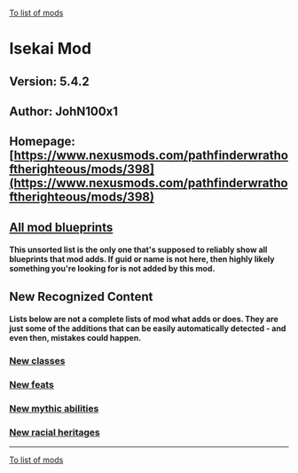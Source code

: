 [To list of mods](../README.md)

# Isekai Mod

## Version: 5.4.2

## Author: JohN100x1

## Homepage: [https://www.nexusmods.com/pathfinderwrathoftherighteous/mods/398](https://www.nexusmods.com/pathfinderwrathoftherighteous/mods/398)

## [All mod blueprints](./AllBlueprints.md)

#### This unsorted list is the only one that's supposed to reliably show all blueprints that mod adds. If guid or name is not here, then highly likely something you're looking for is not added by this mod.

## New Recognized Content

#### **Lists below are not a complete lists of mod what adds or does**. They are just some of the additions that can be easily automatically detected - and even then, mistakes could happen.

### [New classes](./Classes.md)

### [New feats](./Feats.md)

### [New mythic abilities](./MythicAbilities.md)

### [New racial heritages](./RacialHeritages.md)


___
[To list of mods](../README.md)
